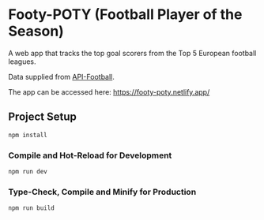 # Footy-POTY (Football Player of the Season)

A web app that tracks the top goal scorers from the Top 5 European football leagues.

Data supplied from [API-Football](https://www.api-football.com/).

The app can be accessed here: https://footy-poty.netlify.app/

## Project Setup

```sh
npm install
```

### Compile and Hot-Reload for Development

```sh
npm run dev
```

### Type-Check, Compile and Minify for Production

```sh
npm run build
```
